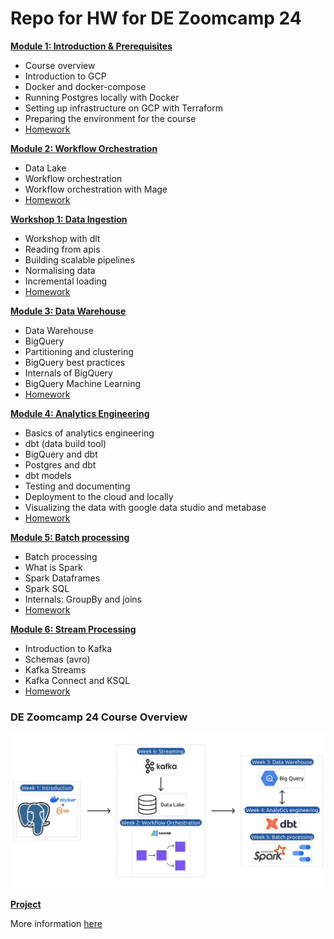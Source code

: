 # Repo for HW for DE Zoomcamp 24

[**Module 1: Introduction & Prerequisites**](01-docker-terraform/)

* Course overview
* Introduction to GCP
* Docker and docker-compose
* Running Postgres locally with Docker
* Setting up infrastructure on GCP with Terraform
* Preparing the environment for the course
* [Homework](01-docker-terraform/homework.md)

[**Module 2: Workflow Orchestration**](02-workflow-orchestration)

* Data Lake
* Workflow orchestration
* Workflow orchestration with Mage
* [Homework](02-workflow-orchestration/homework.md)

[**Workshop 1: Data Ingestion**](workshops)

* Workshop with dlt
* Reading from apis
* Building scalable pipelines
* Normalising data
* Incremental loading
* [Homework](workshops/homework.md)

[**Module 3: Data Warehouse**](03-data-warehouse)


* Data Warehouse
* BigQuery
* Partitioning and clustering
* BigQuery best practices
* Internals of BigQuery
* BigQuery Machine Learning
* [Homework](03-data-warehouse/homework.md)

[**Module 4: Analytics Engineering**](04-analytics-engineering/)

* Basics of analytics engineering
* dbt (data build tool)
* BigQuery and dbt
* Postgres and dbt
* dbt models
* Testing and documenting
* Deployment to the cloud and locally
* Visualizing the data with google data studio and metabase
* [Homework](04-analytics-engineering/homework.md)

[**Module 5: Batch processing**](05-batch/)

* Batch processing
* What is Spark
* Spark Dataframes
* Spark SQL
* Internals: GroupBy and joins
* [Homework](05-batch/homework.md)

[**Module 6: Stream Processing**](06-streaming)

* Introduction to Kafka
* Schemas (avro)
* Kafka Streams
* Kafka Connect and KSQL
* [Homework](06-streaming/homework.md)

### DE Zoomcamp 24 Course Overview

![overview.jpeg](overview.jpeg)

[**Project**](project.md)

More information [here](project.md)

